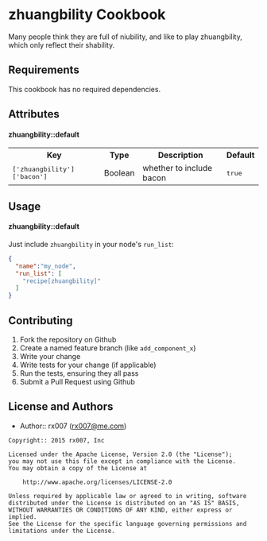 zhuangbility Cookbook
=====================
Many people think they are full of niubility, and like to play zhuangbility, which only reflect their shability.

Requirements
------------
This cookbook has no required dependencies.

Attributes
----------
#### zhuangbility::default
<table>
  <tr>
    <th>Key</th>
    <th>Type</th>
    <th>Description</th>
    <th>Default</th>
  </tr>
  <tr>
    <td><tt>['zhuangbility']['bacon']</tt></td>
    <td>Boolean</td>
    <td>whether to include bacon</td>
    <td><tt>true</tt></td>
  </tr>
</table>

Usage
-----
#### zhuangbility::default
Just include `zhuangbility` in your node's `run_list`:

```json
{
  "name":"my_node",
  "run_list": [
    "recipe[zhuangbility]"
  ]
}
```

Contributing
------------
1. Fork the repository on Github
2. Create a named feature branch (like `add_component_x`)
3. Write your change
4. Write tests for your change (if applicable)
5. Run the tests, ensuring they all pass
6. Submit a Pull Request using Github

License and Authors
-------------------
- Author:: rx007 (<rx007@me.com>)

```text
Copyright:: 2015 rx007, Inc

Licensed under the Apache License, Version 2.0 (the "License");
you may not use this file except in compliance with the License.
You may obtain a copy of the License at

    http://www.apache.org/licenses/LICENSE-2.0

Unless required by applicable law or agreed to in writing, software
distributed under the License is distributed on an "AS IS" BASIS,
WITHOUT WARRANTIES OR CONDITIONS OF ANY KIND, either express or implied.
See the License for the specific language governing permissions and
limitations under the License.
```